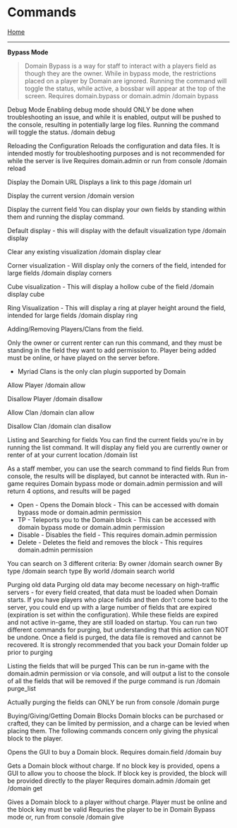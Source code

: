 # Commands

[Home](https://torpkev.github.io/domain_docs)

---

**Bypass Mode**

> Domain Bypass is a way for staff to interact with a players field as though they are the owner.  While in bypass mode, the restrictions placed on a player by Domain are ignored.
> Running the command will toggle the status, while active, a bossbar will appear at the top of the screen.
> Requires domain.bypass or domain.admin
> /domain bypass

Debug Mode
Enabling debug mode should ONLY be done when troubleshooting an issue, and while it is enabled, output will be pushed to the console, resulting in potentially large log files.
Running the command will toggle the status.
/domain debug

Reloading the Configuration
Reloads the configuration and data files. It is intended mostly for troubleshooting purposes and is not recommended for while the server is live
Requires domain.admin or run from console
/domain reload

Display the Domain URL
Displays a link to this page
/domain url

Display the current version
/domain version

Display the current field
You can display your own fields by standing within them and running the display command.  

Default display - this will display with the default visualization type
/domain display

Clear any existing visualization
/domain display clear

Corner visualization - Will display only the corners of the field, intended for large fields
/domain display corners

Cube visualization - This will display a hollow cube of the field
/domain display cube

Ring Visualization - This will display a ring at player height around the field, intended for large fields
/domain display ring

Adding/Removing Players/Clans from the field.

Only the owner or current renter can run this command, and they must be standing in the field they want to add permission to.
Player being added must be online, or have played on the server before.
* Myriad Clans is the only clan plugin supported by Domain

Allow Player
/domain allow <player name>

Disallow Player
/domain disallow <player name>

Allow Clan
/domain clan allow <clan tag>

Disallow Clan
/domain clan disallow <clan tag>

Listing and Searching for fields
You can find the current fields you're in by running the list command.  It will display any field you are currently owner or renter of at your current location
/domain list

As a staff member, you can use the search command to find fields 
Run from console, the results will be displayed, but cannot be interacted with.
Run in-game requires Domain bypass mode or domain.admin permission and will return 4 options, and results will be paged
- Open - Opens the Domain block - This can be accessed with domain bypass mode or domain.admin permission
- TP - Teleports you to the Domain block - This can be accessed with domain bypass mode or domain.admin permission
- Disable - Disables the field - This requires domain.admin permission
- Delete - Deletes the field and removes the block - This requires domain.admin permission

You can search on 3 different criteria:
By owner
/domain search owner <player name>
By type
/domain search type <block key>
By world
/domain search world <world name>

Purging old data
Purging old data may become necessary on high-traffic servers - for every field created, that data must be loaded when Domain starts.  If you have players who place fields and then don't come back to the server, you could end up with a large number of fields that are expired (expiration is set within the configuration).
While these fields are expired and not active in-game, they are still loaded on startup.  You can run two different commands for purging, but understanding that this action can NOT be undone.  Once a field is purged, the data file is removed and cannot be recovered.  It is strongly recommended that you back your Domain folder up prior to purging

Listing the fields that will be purged
This can be run in-game with the domain.admin permission or via console, and will output a list to the console of all the fields that will be removed if the purge command is run
/domain purge_list

Actually purging the fields can ONLY be run from console
/domain purge


Buying/Giving/Getting Domain Blocks
Domain blocks can be purchased or crafted, they can be limited by permission, and a charge can be levied when placing them.  The following commands concern only giving the physical block to the player.

Opens the GUI to buy a Domain block.
Requires domain.field
/domain buy

Gets a Domain block without charge.
If no block key is provided, opens a GUI to allow you to choose the block.  If block key is provided, the block will be provided directly to the player
Requires domain.admin
/domain get
/domain get <block key>

Gives a Domain block to a player without charge.  Player must be online and the block key must be valid
Requries the player to be in Domain Bypass mode or, run from console
/domain give <player> <block key>
